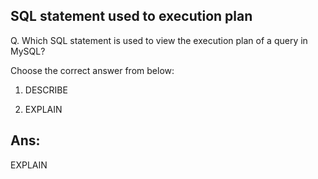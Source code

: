 ## SQL statement used to execution plan

Q. Which SQL statement is used to view the execution plan of a query in MySQL?

Choose the correct answer from below:
  
  1. DESCRIBE

  2. EXPLAIN

## Ans:
EXPLAIN
